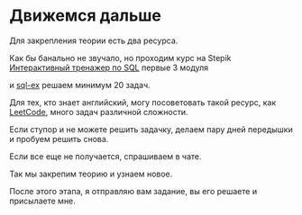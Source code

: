 # Движемся дальше

Для закрепления теории есть два ресурса.

Как бы банально не звучало, но проходим курс на Stepik [Интерактивный тренажер по SQL](https://stepik.org/course/63054/syllabus)  первые 3 модуля

и [sql-ex](https://www.sql-ex.ru/) решаем минимум 20 задач.

Для тех, кто знает английский, могу посоветовать такой ресурс, как [LeetCode](https://leetcode.com/problemset/database/), много задач различной сложности.

Если ступор и не можете решить задачку, делаем пару дней передышки и пробуем решить снова.

Если все еще не получается, спрашиваем в чате.

Так мы закрепим теорию и узнаем новое.

После этого этапа, я отправляю вам задание, вы его решаете и присылаете мне.